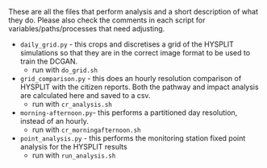 These are all the files that perform analysis and a short description of what they do. Please also check the comments in each script for variables/paths/processes that need adjusting. 

- `daily_grid.py` - this crops and discretises a grid of the HYSPLIT simulations so that they are in the correct image format to be used to train the DCGAN. 
    - run with `do_grid.sh`
- `grid_comparison.py` - this does an hourly resolution comparison of HYSPLIT with the citizen reports. Both the pathway and impact analysis are calculated here and saved to a csv. 
    - run with `cr_analysis.sh`
- `morning-afternoon.py`- this performs a partitioned day resolution, instead of an hourly. 
    - run with `cr_morningafternoon.sh`
- `point_analysis.py` - this performs the monitoring station fixed point analysis for the HYSPLIT results
    - run with `run_analysis.sh`       
